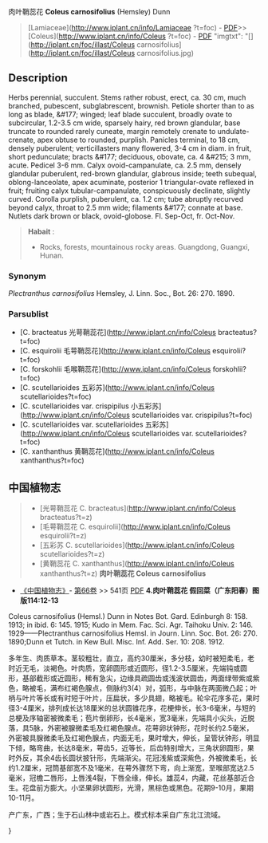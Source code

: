 肉叶鞘蕊花 **Coleus carnosifolius** (Hemsley) Dunn

> [Lamiaceae](http://www.iplant.cn/info/Lamiaceae ?t=foc) - [PDF](http://iplant.cn/foc/pdf/Lamiaceae.pdf)>>[Coleus](http://www.iplant.cn/info/Coleus ?t=foc) - [PDF](http://www.iplant.cn/foc/pdf/Coleus.pdf)
  "imgtxt": "[](http://iplant.cn/foc/illast/Coleus carnosifolius](http://iplant.cn/foc/illast/Coleus carnosifolius.jpg)

## Description

Herbs perennial, succulent. Stems rather robust, erect, ca. 30 cm, much branched, pubescent, subglabrescent, brownish. Petiole shorter than to as long as blade, &amp;#177; winged; leaf blade succulent, broadly ovate to subcircular, 1.2-3.5 cm wide, sparsely hairy, red brown glandular, base truncate to rounded rarely cuneate, margin remotely crenate to undulate-crenate, apex obtuse to rounded, purplish. Panicles terminal, to 18 cm, densely puberulent; verticillasters many flowered, 3-4 cm in diam. in fruit, short pedunculate; bracts &amp;#177; deciduous, obovate, ca. 4 &amp;#215; 3 mm, acute. Pedicel 3-6 mm. Calyx ovoid-campanulate, ca. 2.5 mm, densely glandular puberulent, red-brown glandular, glabrous inside; teeth subequal, oblong-lanceolate, apex acuminate, posterior 1 triangular-ovate reflexed in fruit; fruiting calyx tubular-campanulate, conspicuously declinate, slightly curved. Corolla purplish, puberulent, ca. 1.2 cm; tube abruptly recurved beyond calyx, throat to 2.5 mm wide; filaments &amp;#177; connate at base. Nutlets dark brown or black, ovoid-globose. Fl. Sep-Oct, fr. Oct-Nov.
> **Habait** : 
>* Rocks, forests, mountainous rocky areas. Guangdong, Guangxi, Hunan.

### Synonym
*Plectranthus carnosifolius* Hemsley, J. Linn. Soc., Bot. 26: 270. 1890.

### Parsublist

* [C.  bracteatus  光萼鞘蕊花](http://www.iplant.cn/info/Coleus bracteatus?t=foc)
* [C.  esquirolii  毛萼鞘蕊花](http://www.iplant.cn/info/Coleus esquirolii?t=foc)
* [C.  forskohlii  毛喉鞘蕊花](http://www.iplant.cn/info/Coleus forskohlii?t=foc)
* [C.  scutellarioides  五彩苏](http://www.iplant.cn/info/Coleus scutellarioides?t=foc)
* [C.  scutellarioides var. crispipilus  小五彩苏](http://www.iplant.cn/info/Coleus scutellarioides var. crispipilus?t=foc)
* [C.  scutellarioides var. scutellarioides  五彩苏](http://www.iplant.cn/info/Coleus scutellarioides var. scutellarioides?t=foc)
* [C.  xanthanthus  黄鞘蕊花](http://www.iplant.cn/info/Coleus xanthanthus?t=foc)
## 中国植物志

> * [光萼鞘蕊花  C.  bracteatus](http://www.iplant.cn/info/Coleus bracteatus?t=z)
> * [毛萼鞘蕊花  C.  esquirolii](http://www.iplant.cn/info/Coleus esquirolii?t=z)
> * [五彩苏  C.  scutellarioides](http://www.iplant.cn/info/Coleus scutellarioides?t=z)
> * [黄鞘蕊花  C.  xanthanthus](http://www.iplant.cn/info/Coleus xanthanthus?t=z)
**肉叶鞘蕊花 Coleus carnosifolius**

* [《中国植物志》](http://www.iplant.cn/frps)- [第66卷](http://www.iplant.cn/frps/vol/66) >> 541页 [PDF](http://www.iplant.cn/frps/pdf/66/541a.PDF)
**4.肉叶鞘蕊花 假回菜（广东阳春）图版114:12-13**

Coleus carnosifolius (Hemsl.) Dunn in Notes Bot. Gard. Edinburgh 8: 158. 1913; in ibid. 6: 145. 1915; Kudo in Mem. Fac. Sci. Agr. Taihoku Univ. 2: 146. 1929——Plectranthus carnosifolius Hemsl. in Journ. Linn. Soc. Bot. 26: 270. 1890;Dunn et Tutch. in Kew Bull. Misc. Inf. Add. Ser. 10: 208. 1912.

多年生、肉质草本。茎较粗壮，直立，高约30厘米，多分枝，幼时被短柔毛，老时近无毛，淡褐色。叶肉质，宽卵圆形或近圆形，径1.2-3.5厘米，先端钝或圆形，基部截形或近圆形，稀有急尖，边缘具疏圆齿或浅波状圆齿，两面绿带紫或紫色，略被毛，满布红褐色腺点，侧脉约3(4）对，弧形，与中脉在两面微凸起；叶柄与叶片等长或有时短于叶片，压扁状，多少具翅，略被毛。轮伞花序多花，果时径3-4厘米，排列成长达18厘米的总状圆锥花序，花梗伸长，长3-6毫米，与短的总梗及序轴密被微柔毛；苞片倒卵形，长4毫米，宽3毫米，先端具小尖头，近脱落，具5脉，外密被腺微柔毛及红褐色腺点。花萼卵状钟形，花时长约2.5毫米，外密被具腺微柔毛及红褐色腺点，内面无毛，果时增大，伸长，呈管状钟形，明显下倾，略弯曲，长达8毫米，萼齿5，近等长，后齿特别增大，三角状卵圆形，果时外反，其余4齿长圆状披针形，先端渐尖。花冠浅紫或深紫色，外被微柔毛，长约1.2厘米，冠筒基部宽不及1毫米，在萼外骤然下弯，向上渐宽，至喉部宽达2.5毫米，冠檐二唇形，上唇浅4裂，下唇全缘，伸长。雄蕊4，内藏，花丝基部近合生。花盘前方膨大。小坚果卵状圆形，光滑，黑棕色或黑色。花期9-10月，果期10-11月。

产广东，广西；生于石山林中或岩石上。模式标本采自广东北江流域。

}